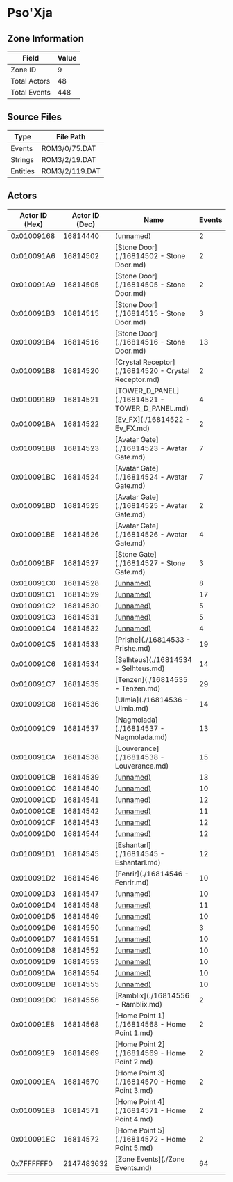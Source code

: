 # Pso'Xja

## Zone Information

| Field        |   Value |
|--------------|---------|
| Zone ID      |       9 |
| Total Actors |      48 |
| Total Events |     448 |

## Source Files

| Type     | File Path      |
|----------|----------------|
| Events   | ROM3/0/75.DAT  |
| Strings  | ROM3/2/19.DAT  |
| Entities | ROM3/2/119.DAT |

## Actors

| Actor ID (Hex)   |   Actor ID (Dec) | Name                                                 |   Events |
|------------------|------------------|------------------------------------------------------|----------|
| 0x01009168       |         16814440 | [(unnamed)](./16814440.md)                           |        2 |
| 0x010091A6       |         16814502 | [Stone Door](./16814502 - Stone Door.md)             |        2 |
| 0x010091A9       |         16814505 | [Stone Door](./16814505 - Stone Door.md)             |        2 |
| 0x010091B3       |         16814515 | [Stone Door](./16814515 - Stone Door.md)             |        3 |
| 0x010091B4       |         16814516 | [Stone Door](./16814516 - Stone Door.md)             |       13 |
| 0x010091B8       |         16814520 | [Crystal Receptor](./16814520 - Crystal Receptor.md) |        2 |
| 0x010091B9       |         16814521 | [TOWER_D_PANEL](./16814521 - TOWER_D_PANEL.md)       |        4 |
| 0x010091BA       |         16814522 | [Ev_FX](./16814522 - Ev_FX.md)                       |        2 |
| 0x010091BB       |         16814523 | [Avatar Gate](./16814523 - Avatar Gate.md)           |        7 |
| 0x010091BC       |         16814524 | [Avatar Gate](./16814524 - Avatar Gate.md)           |        7 |
| 0x010091BD       |         16814525 | [Avatar Gate](./16814525 - Avatar Gate.md)           |        2 |
| 0x010091BE       |         16814526 | [Avatar Gate](./16814526 - Avatar Gate.md)           |        4 |
| 0x010091BF       |         16814527 | [Stone Gate](./16814527 - Stone Gate.md)             |        3 |
| 0x010091C0       |         16814528 | [(unnamed)](./16814528.md)                           |        8 |
| 0x010091C1       |         16814529 | [(unnamed)](./16814529.md)                           |       17 |
| 0x010091C2       |         16814530 | [(unnamed)](./16814530.md)                           |        5 |
| 0x010091C3       |         16814531 | [(unnamed)](./16814531.md)                           |        5 |
| 0x010091C4       |         16814532 | [(unnamed)](./16814532.md)                           |        4 |
| 0x010091C5       |         16814533 | [Prishe](./16814533 - Prishe.md)                     |       19 |
| 0x010091C6       |         16814534 | [Selhteus](./16814534 - Selhteus.md)                 |       14 |
| 0x010091C7       |         16814535 | [Tenzen](./16814535 - Tenzen.md)                     |       29 |
| 0x010091C8       |         16814536 | [Ulmia](./16814536 - Ulmia.md)                       |       14 |
| 0x010091C9       |         16814537 | [Nagmolada](./16814537 - Nagmolada.md)               |       13 |
| 0x010091CA       |         16814538 | [Louverance](./16814538 - Louverance.md)             |       15 |
| 0x010091CB       |         16814539 | [(unnamed)](./16814539.md)                           |       13 |
| 0x010091CC       |         16814540 | [(unnamed)](./16814540.md)                           |       10 |
| 0x010091CD       |         16814541 | [(unnamed)](./16814541.md)                           |       12 |
| 0x010091CE       |         16814542 | [(unnamed)](./16814542.md)                           |       11 |
| 0x010091CF       |         16814543 | [(unnamed)](./16814543.md)                           |       12 |
| 0x010091D0       |         16814544 | [(unnamed)](./16814544.md)                           |       12 |
| 0x010091D1       |         16814545 | [Eshantarl](./16814545 - Eshantarl.md)               |       12 |
| 0x010091D2       |         16814546 | [Fenrir](./16814546 - Fenrir.md)                     |       10 |
| 0x010091D3       |         16814547 | [(unnamed)](./16814547.md)                           |       10 |
| 0x010091D4       |         16814548 | [(unnamed)](./16814548.md)                           |       11 |
| 0x010091D5       |         16814549 | [(unnamed)](./16814549.md)                           |       10 |
| 0x010091D6       |         16814550 | [(unnamed)](./16814550.md)                           |        3 |
| 0x010091D7       |         16814551 | [(unnamed)](./16814551.md)                           |       10 |
| 0x010091D8       |         16814552 | [(unnamed)](./16814552.md)                           |       10 |
| 0x010091D9       |         16814553 | [(unnamed)](./16814553.md)                           |       10 |
| 0x010091DA       |         16814554 | [(unnamed)](./16814554.md)                           |       10 |
| 0x010091DB       |         16814555 | [(unnamed)](./16814555.md)                           |       10 |
| 0x010091DC       |         16814556 | [Ramblix](./16814556 - Ramblix.md)                   |        2 |
| 0x010091E8       |         16814568 | [Home Point 1](./16814568 - Home Point 1.md)         |        2 |
| 0x010091E9       |         16814569 | [Home Point 2](./16814569 - Home Point 2.md)         |        2 |
| 0x010091EA       |         16814570 | [Home Point 3](./16814570 - Home Point 3.md)         |        2 |
| 0x010091EB       |         16814571 | [Home Point 4](./16814571 - Home Point 4.md)         |        2 |
| 0x010091EC       |         16814572 | [Home Point 5](./16814572 - Home Point 5.md)         |        2 |
| 0x7FFFFFF0       |       2147483632 | [Zone Events](./Zone Events.md)                      |       64 |
